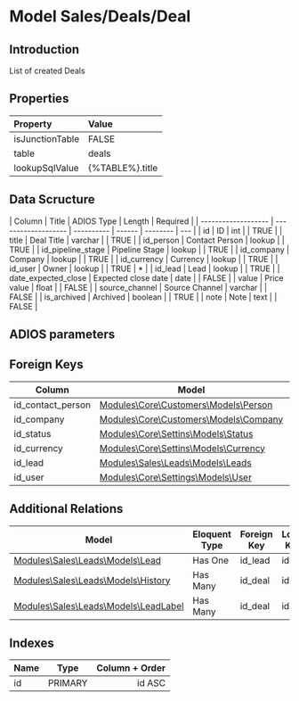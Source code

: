# Model Sales/Deals/Deal

## Introduction

List of created Deals

## Properties

| Property        | Value           |
| :-------------- | :-------------- |
| isJunctionTable | FALSE           |
| table           | deals           |
| lookupSqlValue  | {%TABLE%}.title |

## Data Scructure

| Column              | Title               | ADIOS Type | Length | Required |
| ------------------- | ------------------- | ---------- | ------ | -------- | --- |
| id                  | ID                  | int        |        | TRUE     |
| title               | Deal Title          | varchar    |        | TRUE     |
| id_person           | Contact Person      | lookup     |        | TRUE     |
| id_pipeline_stage   | Pipeline Stage      | lookup     |        | TRUE     |
| id_company          | Company             | lookup     |        | TRUE     |
| id_currency         | Currency            | lookup     |        | TRUE     |
| id_user             | Owner               | lookup     |        | TRUE     | \*  |
| id_lead             | Lead                | lookup     |        | TRUE     |
| date_expected_close | Expected close date | date       |        | FALSE    |
| value               | Price value         | float      |        | FALSE    |
| source_channel      | Source Channel      | varchar    |        | FALSE    |
| is_archived         | Archived            | boolean    |        | TRUE     |
| note                | Note                | text       |        | FALSE    |

## ADIOS parameters

## Foreign Keys

| Column            | Model                                               | Relation | OnUpdate | OnDelete |
| ----------------- | --------------------------------------------------- | -------- | -------- | -------- |
| id_contact_person | [Modules\Core\Customers\Models\Person](Person.md)   | 1:1      | Cascade  | Restrict |
| id_company        | [Modules\Core\Customers\Models\Company](Company.md) | 1:1      | Cascade  | Restrict |
| id_status         | [Modules\Core\Settins\Models\Status](Status.md)     | 1:1      | Cascade  | Restrict |
| id_currency       | [Modules\Core\Settins\Models\Currency](Currency.md) | 1:1      | Cascade  | Restrict |
| id_lead           | [Modules\Sales\Leads\Models\Leads](Status.md)       | 1:1      | Cascade  | Restrict |
| id_user           | [Modules\Core\Settings\Models\User]()               | 1:1      | Cascade  | Restrict |

## Additional Relations

| Model                                                         | Eloquent Type | Foreign Key | Local Key |
| ------------------------------------------------------------- | ------------- | ----------- | --------- |
| [Modules\Sales\Leads\Models\Lead](../../Leads/Models/Lead.md) | Has One       | id_lead     | id        |
| [Modules\Sales\Leads\Models\History](History.md)              | Has Many      | id_deal     | id        |
| [Modules\Sales\Leads\Models\LeadLabel](LeadLabel.md)          | Has Many      | id_deal     | id        |

## Indexes

| Name |  Type   | Column + Order |
| :--- | :-----: | -------------: |
| id   | PRIMARY |         id ASC |

